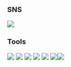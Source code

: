 ### SNS
<a href="https://dukichoi.github.io/blog/" target="_blank"><img src="https://img.shields.io/badge/Simple Blog-181717?style=for-the-badge&logo=GitHub&logoColor=white"/></a> 
### Tools
<img src="https://img.shields.io/badge/Python-3776AB?style=for-the-badge&logo=Python&logoColor=white">
<img src="https://img.shields.io/badge/Java-F7DF1E?style=for-the-badge&logo=Java&logoColor=white">
<img src="https://img.shields.io/badge/C-A8B9CC?style=flat-square&logo=C&logoColor=white"/> <img src="https://img.shields.io/badge/C++-00599C?style=flat-square&logo=cplusplus&logoColor=white"/> <img src="https://img.shields.io/badge/TypeScript-3178C6?style=flat-square&logo=TypeScript&logoColor=white"/>
<img src="https://img.shields.io/badge/Bitcoin-F7931A?style=for-the-badge&logo=Bitcoin&logoColor=white"><img src="https://img.shields.io/badge/Apple-000000?style=flat-square&logo=Apple&logoColor=white"/>
